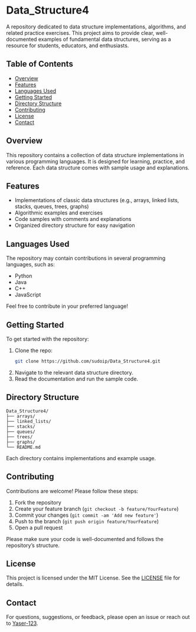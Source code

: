 # Data_Structure4

A repository dedicated to data structure implementations, algorithms, and related practice exercises. This project aims to provide clear, well-documented examples of fundamental data structures, serving as a resource for students, educators, and enthusiasts.

## Table of Contents

- [Overview](#overview)
- [Features](#features)
- [Languages Used](#languages-used)
- [Getting Started](#getting-started)
- [Directory Structure](#directory-structure)
- [Contributing](#contributing)
- [License](#license)
- [Contact](#contact)

## Overview

This repository contains a collection of data structure implementations in various programming languages. It is designed for learning, practice, and reference. Each data structure comes with sample usage and explanations.

## Features

- Implementations of classic data structures (e.g., arrays, linked lists, stacks, queues, trees, graphs)
- Algorithmic examples and exercises
- Code samples with comments and explanations
- Organized directory structure for easy navigation

## Languages Used

The repository may contain contributions in several programming languages, such as:

- Python
- Java
- C++
- JavaScript

Feel free to contribute in your preferred language!

## Getting Started

To get started with the repository:

1. Clone the repo:
    ```sh
    git clone https://github.com/sudoip/Data_Structure4.git
    ```
2. Navigate to the relevant data structure directory.
3. Read the documentation and run the sample code.

## Directory Structure

```
Data_Structure4/
├── arrays/
├── linked_lists/
├── stacks/
├── queues/
├── trees/
├── graphs/
└── README.md
```

Each directory contains implementations and example usage.

## Contributing

Contributions are welcome! Please follow these steps:

1. Fork the repository
2. Create your feature branch (`git checkout -b feature/YourFeature`)
3. Commit your changes (`git commit -am 'Add new feature'`)
4. Push to the branch (`git push origin feature/YourFeature`)
5. Open a pull request

Please make sure your code is well-documented and follows the repository’s structure.

## License

This project is licensed under the MIT License. See the [LICENSE](LICENSE) file for details.

## Contact

For questions, suggestions, or feedback, please open an issue or reach out to [Yaser-123](https://github.com/Yaser-123).
